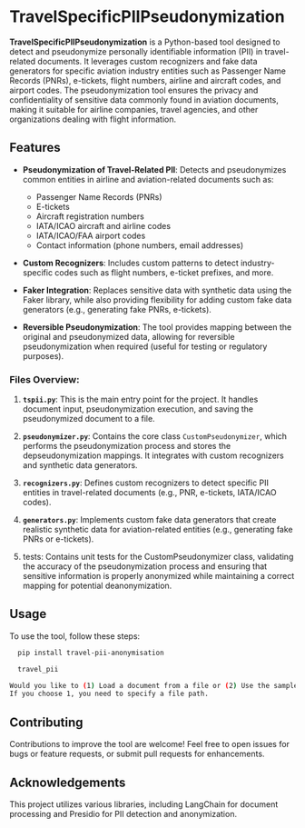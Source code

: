 # TravelSpecificPIIPseudonymization

**TravelSpecificPIIPseudonymization** is a Python-based tool designed to detect and pseudonymize personally identifiable information (PII) in travel-related documents. It leverages custom recognizers and fake data generators for specific aviation industry entities such as Passenger Name Records (PNRs), e-tickets, flight numbers, airline and aircraft codes, and airport codes. The pseudonymization tool ensures the privacy and confidentiality of sensitive data commonly found in aviation documents, making it suitable for airline companies, travel agencies, and other organizations dealing with flight information.

## Features

- **Pseudonymization of Travel-Related PII**: Detects and pseudonymizes common entities in airline and aviation-related documents such as:
  - Passenger Name Records (PNRs)
  - E-tickets
  - Aircraft registration numbers
  - IATA/ICAO aircraft and airline codes
  - IATA/ICAO/FAA airport codes
  - Contact information (phone numbers, email addresses)
  
- **Custom Recognizers**: Includes custom patterns to detect industry-specific codes such as flight numbers, e-ticket prefixes, and more.

- **Faker Integration**: Replaces sensitive data with synthetic data using the Faker library, while also providing flexibility for adding custom fake data generators (e.g., generating fake PNRs, e-tickets).

- **Reversible Pseudonymization**: The tool provides mapping between the original and pseudonymized data, allowing for reversible pseudonymization when required (useful for testing or regulatory purposes).



### Files Overview:

1. **`tspii.py`**: This is the main entry point for the project. It handles document input, pseudonymization execution, and saving the pseudonymized document to a file.
   
2. **`pseudonymizer.py`**: Contains the core class `CustomPseudonymizer`, which performs the pseudonymization process and stores the depseudonymization mappings. It integrates with custom recognizers and synthetic data generators.

3. **`recognizers.py`**: Defines custom recognizers to detect specific PII entities in travel-related documents (e.g., PNR, e-tickets, IATA/ICAO codes).

4. **`generators.py`**: Implements custom fake data generators that create realistic synthetic data for aviation-related entities (e.g., generating fake PNRs or e-tickets).

5. tests: Contains unit tests for the CustomPseudonymizer class, validating the accuracy of the pseudonymization process and ensuring that sensitive information is properly anonymized while maintaining a correct mapping for potential deanonymization.

## Usage

To use the tool, follow these steps:

 ```bash
   pip install travel-pii-anonymisation

   travel_pii

Would you like to (1) Load a document from a file or (2) Use the sample document? Enter 1 or 2:
If you choose 1, you need to specify a file path.   


```

  

   
## Contributing

Contributions to improve the tool are welcome! Feel free to open issues for bugs or feature requests, or submit pull requests for enhancements.



## Acknowledgements

This project utilizes various libraries, including LangChain for document processing and Presidio for PII detection and anonymization.
